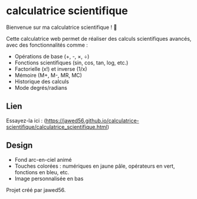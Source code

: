 # calculatrice scientifique

Bienvenue sur ma calculatrice scientifique ! 🌈

Cette calculatrice web permet de réaliser des calculs scientifiques avancés, avec des fonctionnalités comme :
- Opérations de base (+, -, ×, ÷)
- Fonctions scientifiques (sin, cos, tan, log, etc.)
- Factorielle (x!) et inverse (1/x)
- Mémoire (M+, M-, MR, MC)
- Historique des calculs
- Mode degrés/radians

## Lien
Essayez-la ici : (https://jawed56.github.io/calculatrice-scientifique/calculatrice_scientifique.html)


## Design
- Fond arc-en-ciel animé
- Touches colorées : numériques en jaune pâle, opérateurs en vert, fonctions en bleu, etc.
- Image personnalisée en bas

Projet créé par jawed56.
